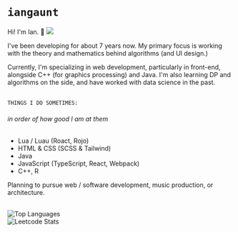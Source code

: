 # `iangaunt` 

Hi! I'm Ian. 👋 ![](https://komarev.com/ghpvc/?username=iangaunt&color=blue)

I've been developing for about 7 years now. My primary focus is working with the theory and mathematics behind algorithms (and UI design.)

Currently, I'm specializing in web development, particularly in front-end, alongside C++ (for graphics processing) and Java. I'm also learning DP and algorithms on the side, and have worked with data science in the past. 

<br>`THINGS I DO SOMETIMES:` 
###### in order of how good I am at them
* Lua / Luau (Roact, Rojo)
* HTML & CSS (SCSS & Tailwind)
* Java 
* JavaScript (TypeScript, React, Webpack)
* C++, R 

Planning to pursue web / software development, music production, or architecture. 

<br> ![Top Languages](https://github-readme-stats.vercel.app/api/top-langs/?username=iangaunt&theme=github_dark&layout=compact&hide=css,objective-c+script,powershell,swift,c,kotlin&langs_count=10) 
<br> ![Leetcode Stats](https://leetcard.jacoblin.cool/iangaunt)
